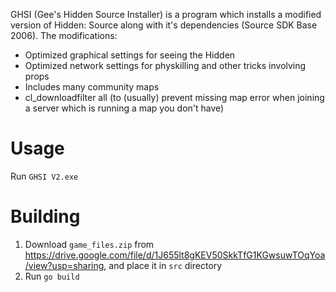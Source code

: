 GHSI (Gee's Hidden Source Installer) is a program which installs a modified version of Hidden: Source along with it's dependencies (Source SDK Base 2006).
The modifications:
- Optimized graphical settings for seeing the Hidden
- Optimized network settings for physkilling and other tricks involving props
- Includes many community maps
- cl_downloadfilter all (to (usually) prevent missing map error when joining a server which is running a map you don't have)

# Usage
Run `GHSI V2.exe`

# Building
1) Download `game_files.zip` from https://drive.google.com/file/d/1J655lt8gKEV50SkkTfG1KGwsuwTOqYoa/view?usp=sharing, and place it in `src` directory
2) Run `go build`

